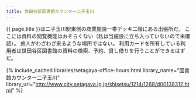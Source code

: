 ```yaml
---
title: 世田谷区図書館カウンター二子玉川
---
```


{{ page.title }}は二子玉川駅東側の商業施設一帯デッキ二階にある出張所だ。
ここには資料の閲覧機能はおそらくない（私は当施設に立ち入っていないので未確認）。
旅人がわざわざ来るような場所ではない。
利用カードを所有している利用者は世田谷区図書館の資料の検索、予約、貸し借りを行うことができるはずだ。

{% include_cached libraries/setagaya-office-hours.html
    library_name="図書館カウンター二子玉川"
    library_url="http://www.city.setagaya.lg.jp/shisetsu/1214/1268/d00138312.html" %}
